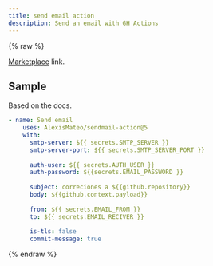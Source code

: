 ```yaml
---
title: send email action
description: Send an email with GH Actions
---
```


{% raw %}

[Marketplace](https://github.com/marketplace/actions/send-email-action) link.


## Sample

Based on the docs.

```yaml
- name: Send email
    uses: AlexisMateo/sendmail-action@5
    with:
      smtp-server: ${{ secrets.SMTP_SERVER }}
      smtp-server-port: ${{ secrets.SMTP_SERVER_PORT }}
      
      auth-user: ${{ secrets.AUTH_USER }}
      auth-password: ${{secrets.EMAIL_PASSWORD }}
      
      subject: correciones a ${{github.repository}}
      body: ${{github.context.payload}}
      
      from: ${{ secrets.EMAIL_FROM }}
      to: ${{ secrets.EMAIL_RECIVER }}
      
      is-tls: false
      commit-message: true
```

{% endraw %}
